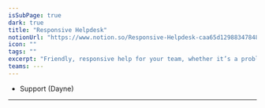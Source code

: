 ```yaml
---
isSubPage: true
dark: true
title: "Responsive Helpdesk"
notionUrl: "https://www.notion.so/Responsive-Helpdesk-caa65d129883478483d755a9b3558c3a"
icon: ""
tags: ""
excerpt: "Friendly, responsive help for your team, whether it’s a problem or just a “how do I…” question. Via our desktop chat app, phone or email."
teams: ---
---
```

 - Support (Dayne)
---
